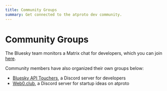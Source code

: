 ```yaml
---
title: Community Groups
summary: Get connected to the atproto dev community.
---
```


# Community Groups

The Bluesky team monitors a Matrix chat for developers, which you can join [here](https://matrix.to/#/%23bluesky-dev:matrix.org).

Community members have also organized their own groups below:

- [Bluesky API Touchers](discord.gg/3srmDsHSZJ), a Discord server for developers
- [Web0.club](https://discord.gg/d4yZZqAxDV), a Discord server for startup ideas on atproto